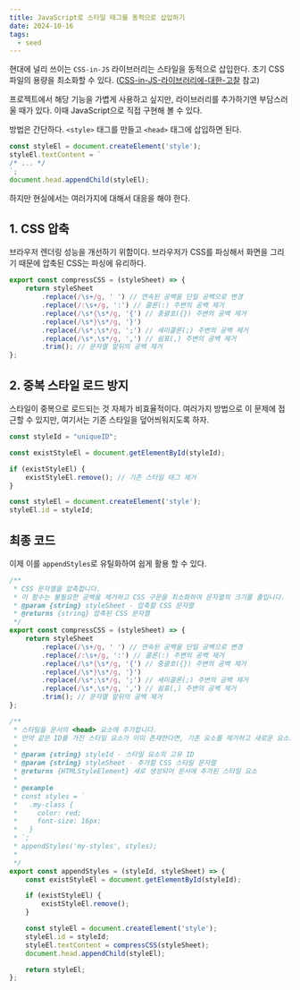 ```yaml
---
title: JavaScript로 스타일 태그를 동적으로 삽입하기
date: 2024-10-16
tags:
  - seed
---
```


현대에 널리 쓰이는 `CSS-in-JS` 라이브러리는 스타일을 동적으로 삽입한다.
초기 CSS 파일의 용량을 최소화할 수 있다.
([CSS-in-JS-라이브러리에-대한-고찰](https://velog.io/@bepyan/CSS-in-JS-라이브러리에-대한-고찰) 참고)

프로젝트에서 해당 기능을 가볍게 사용하고 싶지만, 라이브러리를 추가하기엔 부담스러울 때가 있다.
이때 JavaScript으로 직접 구현해 볼 수 있다. 

방법은 간단하다.
`<style>` 태그를 만들고 `<head>` 태그에 삽입하면 된다.

```js
const styleEl = document.createElement('style');
styleEl.textContent = `
/* ... */
`;
document.head.appendChild(styleEl);
```

하지만 현실에서는 여러가지에 대해서 대응을 해야 한다.

## 1. CSS 압축

브라우저 렌더링 성능을 개선하기 위함이다.
브라우저가 CSS를 파싱해서 화면을 그리기 때문에 압축된 CSS는 파싱에 유리하다.

```js
export const compressCSS = (styleSheet) => {  
    return styleSheet  
        .replace(/\s+/g, ' ') // 연속된 공백을 단일 공백으로 변경
        .replace(/:\s+/g, ':') // 콜론(:) 주변의 공백 제거
        .replace(/\s*{\s*/g, '{') // 중괄호({}) 주변의 공백 제거
        .replace(/\s*}\s*/g, '}') 
        .replace(/\s*;\s*/g, ';') // 세미콜론(;) 주변의 공백 제거
        .replace(/\s*,\s*/g, ',') // 쉼표(,) 주변의 공백 제거
        .trim(); // 문자열 앞뒤의 공백 제거
};
```

## 2. 중복 스타일 로드 방지

스타일이 중복으로 로드되는 것 자체가 비효율적이다.
여러가지 방법으로 이 문제에 접근할 수 있지만, 여기서는 기존 스타일을 덮어씌워지도록 하자.

```js
const styleId = "uniqueID";

const existStyleEl = document.getElementById(styleId);

if (existStyleEl) {
	existStyleEl.remove(); // 기존 스타일 태그 제거
}

const styleEl = document.createElement('style');
styleEl.id = styleId;
```

## 최종 코드

이제 이를 `appendStyles`로 유틸화하여 쉽게 활용 할 수 있다.

```js
/**  
 * CSS 문자열을 압축합니다.  
 * 이 함수는 불필요한 공백을 제거하고 CSS 구문을 최소화하여 문자열의 크기를 줄입니다.  
 * @param {string} styleSheet - 압축할 CSS 문자열  
 * @returns {string} 압축된 CSS 문자열  
 */  
export const compressCSS = (styleSheet) => {  
    return styleSheet  
        .replace(/\s+/g, ' ') // 연속된 공백을 단일 공백으로 변경
        .replace(/:\s+/g, ':') // 콜론(:) 주변의 공백 제거
        .replace(/\s*{\s*/g, '{') // 중괄호({}) 주변의 공백 제거
        .replace(/\s*}\s*/g, '}') 
        .replace(/\s*;\s*/g, ';') // 세미콜론(;) 주변의 공백 제거
        .replace(/\s*,\s*/g, ',') // 쉼표(,) 주변의 공백 제거
        .trim(); // 문자열 앞뒤의 공백 제거
};

/**
 * 스타일을 문서의 <head> 요소에 추가합니다.
 * 만약 같은 ID를 가진 스타일 요소가 이미 존재한다면, 기존 요소를 제거하고 새로운 요소로 대체합니다.
 *
 * @param {string} styleId - 스타일 요소의 고유 ID
 * @param {string} styleSheet - 추가할 CSS 스타일 문자열
 * @returns {HTMLStyleElement} 새로 생성되어 문서에 추가된 스타일 요소
 *
 * @example
 * const styles = `
 *   .my-class {
 *     color: red;
 *     font-size: 16px;
 *   }
 * `;
 * appendStyles('my-styles', styles);
 *
 */
export const appendStyles = (styleId, styleSheet) => {
    const existStyleEl = document.getElementById(styleId);

    if (existStyleEl) {
        existStyleEl.remove();
    }

    const styleEl = document.createElement('style');
    styleEl.id = styleId;
    styleEl.textContent = compressCSS(styleSheet);
    document.head.appendChild(styleEl);

    return styleEl;
};
```

